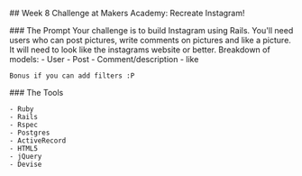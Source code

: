 ## Week 8 Challenge at Makers Academy: Recreate Instagram!

### The Prompt
	Your challenge is to build Instagram using Rails. You'll need users who can post pictures, write comments on pictures and like a picture. It will need to look like the instagrams website or better. 
	Breakdown of models:
	- User
	- Post
	- Comment/description
	- like

	Bonus if you can add filters :P 

### The Tools
	
	- Ruby
	- Rails
	- Rspec
	- Postgres
	- ActiveRecord
	- HTML5
	- jQuery
	- Devise